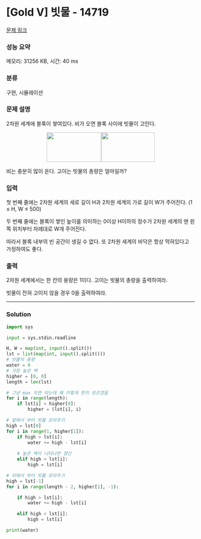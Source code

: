 # [Gold V] 빗물 - 14719 

[문제 링크](https://www.acmicpc.net/problem/14719) 

### 성능 요약

메모리: 31256 KB, 시간: 40 ms

### 분류

구현, 시뮬레이션

### 문제 설명

<p>2차원 세계에 블록이 쌓여있다. 비가 오면 블록 사이에 빗물이 고인다.</p>

<p style="text-align: center;"><img alt="" src="https://onlinejudgeimages.s3-ap-northeast-1.amazonaws.com/problem/14719/1.png" style="height:79px; width:146px"><img alt="" src="https://onlinejudgeimages.s3-ap-northeast-1.amazonaws.com/problem/14719/2.png" style="height:79px; width:143px"></p>

<p>비는 충분히 많이 온다. 고이는 빗물의 총량은 얼마일까?</p>

### 입력 

 <p>첫 번째 줄에는 2차원 세계의 세로 길이 H과 2차원 세계의 가로 길이 W가 주어진다. (1 ≤ H, W ≤ 500)</p>

<p>두 번째 줄에는 블록이 쌓인 높이를 의미하는 0이상 H이하의 정수가 2차원 세계의 맨 왼쪽 위치부터 차례대로 W개 주어진다.</p>

<p>따라서 블록 내부의 빈 공간이 생길 수 없다. 또 2차원 세계의 바닥은 항상 막혀있다고 가정하여도 좋다.</p>

### 출력 

 <p>2차원 세계에서는 한 칸의 용량은 1이다. 고이는 빗물의 총량을 출력하여라.</p>

<p>빗물이 전혀 고이지 않을 경우 0을 출력하여라.</p>

---

### Solution
```python
import sys

input = sys.stdin.readline

H, W = map(int, input().split())
lst = list(map(int, input().split()))
# 빗물의 총량
water = 0
# 가장 높은 벽
higher = [0, 0]
length = len(lst)

# 그냥 max 치면 되는데 왜 이렇게 한지 모르겠음
for i in range(length):
    if lst[i] > higher[0]:
        higher = (lst[i], i)

# 앞에서 부터 빗물 모아주기
high = lst[0]
for i in range(1, higher[1]):
    if high > lst[i]:
        water += high - lst[i]
    
    # 높은 벽이 나타나면 갱신
    elif high < lst[i]:
        high = lst[i]

# 뒤에서 부터 빗물 모아주기
high = lst[-1]
for i in range(length - 2, higher[1], -1):

    if high > lst[i]:
        water += high - lst[i]

    elif high < lst[i]:
        high = lst[i]

print(water)
